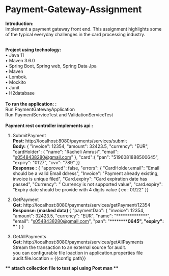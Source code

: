 # Payment-Gateway-Assignment


<b>Introduction:</b><br/>
Implement a payment gateway front end. This assignment highlights some of the typical everyday challenges in the card processing industry.

<br/>
 <b>Project using technology:<br/></b>
•	Java 11 <br/>
•	Maven 3.6.0 <br/>
•	Spring Boot, Spring web, Spring Data Jpa <br/>
•	Maven<br/>
•	Lombok.<br/>
•	Mockito<br/>
•	Junit <br/>
•	H2database<br/>

<br/>
<b>To run the application: :</b><br/>
  Run PaymentGatewayApplication <br/>
  Run PaymentServiceTest and ValidationServiceTest <br/>
 <br/>
<b>Payment rest controller implements api :</b>

1.	SubmitPayment 
	<br/><b> Post:</b> http://localhost:8080/payments/services/submit
	<br/><b> Body:</b> { "invoice": 12354, "amount": 32423.5, "currency": "EUR",
	 "cardHolder": { "name": "Racheli Amrusi", "email": "s0548438280@gmail.com" }, 
   "card":{ "pan": "5196081888500645", "expiry": "0127", "cvv": "789" }}
<br/><b>  Response :</b>	{  "approved": false,
                         "errors": {
                         "CardHolder.email": "Email should be a valid Email ddress",
                         "Invoice": "Payment already existing, invoice is unique filed",
                         "Card.expiry": "Card expiration date has passed",
                          "Currency": " Currency is not supported value",
                          "card.expiry": "Expiry date should be provide with 4 digits value ( ex : 01/22" }}

2.	GetPayment 
	<br/> <b> Get:</b> http://localhost:8080/payments/services/getPayment/12354
  <br/> <b> Response: (masked data) </b>{
    "paymentDao": {
        "invoice": 12354,
        "amount": 32423.5,
        "currency": "EUR",
        "name": "**************",
        "email": "s0548438280@gmail.com",
        "pan": "************0645",
        "expiry": "****"
    }
}
3.	GetAllPayments </br>
  <b> Get:</b> http://localhost:8080/payments/services/getAllPayments <br/>
  Stream the transaction to an external source for audit.<br/>
	you can configurable file loaction in application.properties file <br/>
  audit.file.location = {{config path}}
	
<b>** attach collection file to test api using Post man **</b>



